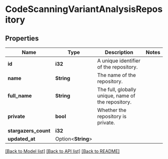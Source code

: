 # CodeScanningVariantAnalysisRepository

## Properties

Name | Type | Description | Notes
------------ | ------------- | ------------- | -------------
**id** | **i32** | A unique identifier of the repository. | 
**name** | **String** | The name of the repository. | 
**full_name** | **String** | The full, globally unique, name of the repository. | 
**private** | **bool** | Whether the repository is private. | 
**stargazers_count** | **i32** |  | 
**updated_at** | Option<**String**> |  | 

[[Back to Model list]](../README.md#documentation-for-models) [[Back to API list]](../README.md#documentation-for-api-endpoints) [[Back to README]](../README.md)


